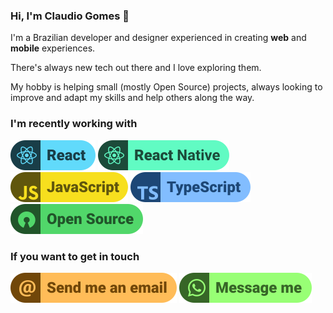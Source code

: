 ### Hi, I'm Claudio Gomes 🤘

I'm a Brazilian developer and designer experienced in creating **web** and **mobile** experiences. 

There's always new tech out there and I love exploring them.

My hobby is helping small (mostly Open Source) projects, always looking to improve and adapt my skills and help others along the way.

### I'm recently working with
[![react](./assets/badges/react.svg)](# "React")
[![react-native](./assets/badges/react-native.svg)](# "React Native")  
[![javascript](./assets/badges/javascript.svg "JavaScript")](# "JavaScript")
[![typescript](./assets/badges/typescript.svg)](# "TypeScript")  
[![open-source](./assets/badges/open-source.svg)](# "Open Source")

### If you want to get in touch
[![email](./assets/badges/email.svg)](mailto:pm@nidralc.com "Send me an email.")
[![whatsapp](./assets/badges/whatsapp.svg)](https://wa.me/+5511998502662 "Message me.")